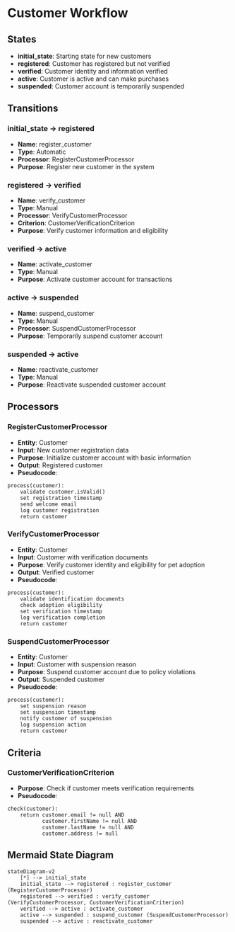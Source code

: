 # Customer Workflow

## States
- **initial_state**: Starting state for new customers
- **registered**: Customer has registered but not verified
- **verified**: Customer identity and information verified
- **active**: Customer is active and can make purchases
- **suspended**: Customer account is temporarily suspended

## Transitions

### initial_state → registered
- **Name**: register_customer
- **Type**: Automatic
- **Processor**: RegisterCustomerProcessor
- **Purpose**: Register new customer in the system

### registered → verified
- **Name**: verify_customer
- **Type**: Manual
- **Processor**: VerifyCustomerProcessor
- **Criterion**: CustomerVerificationCriterion
- **Purpose**: Verify customer information and eligibility

### verified → active
- **Name**: activate_customer
- **Type**: Manual
- **Purpose**: Activate customer account for transactions

### active → suspended
- **Name**: suspend_customer
- **Type**: Manual
- **Processor**: SuspendCustomerProcessor
- **Purpose**: Temporarily suspend customer account

### suspended → active
- **Name**: reactivate_customer
- **Type**: Manual
- **Purpose**: Reactivate suspended customer account

## Processors

### RegisterCustomerProcessor
- **Entity**: Customer
- **Input**: New customer registration data
- **Purpose**: Initialize customer account with basic information
- **Output**: Registered customer
- **Pseudocode**:
```
process(customer):
    validate customer.isValid()
    set registration timestamp
    send welcome email
    log customer registration
    return customer
```

### VerifyCustomerProcessor
- **Entity**: Customer
- **Input**: Customer with verification documents
- **Purpose**: Verify customer identity and eligibility for pet adoption
- **Output**: Verified customer
- **Pseudocode**:
```
process(customer):
    validate identification documents
    check adoption eligibility
    set verification timestamp
    log verification completion
    return customer
```

### SuspendCustomerProcessor
- **Entity**: Customer
- **Input**: Customer with suspension reason
- **Purpose**: Suspend customer account due to policy violations
- **Output**: Suspended customer
- **Pseudocode**:
```
process(customer):
    set suspension reason
    set suspension timestamp
    notify customer of suspension
    log suspension action
    return customer
```

## Criteria

### CustomerVerificationCriterion
- **Purpose**: Check if customer meets verification requirements
- **Pseudocode**:
```
check(customer):
    return customer.email != null AND 
           customer.firstName != null AND 
           customer.lastName != null AND
           customer.address != null
```

## Mermaid State Diagram

```mermaid
stateDiagram-v2
    [*] --> initial_state
    initial_state --> registered : register_customer (RegisterCustomerProcessor)
    registered --> verified : verify_customer (VerifyCustomerProcessor, CustomerVerificationCriterion)
    verified --> active : activate_customer
    active --> suspended : suspend_customer (SuspendCustomerProcessor)
    suspended --> active : reactivate_customer
```
